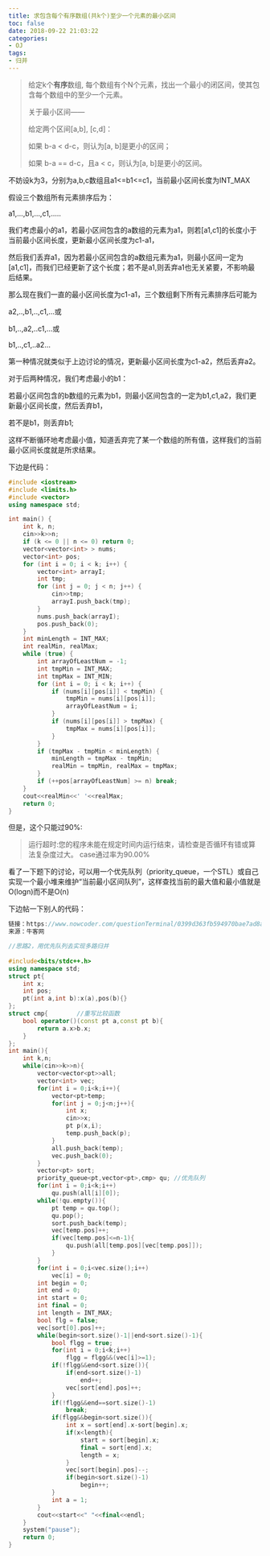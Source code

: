 ```yaml
---
title: 求包含每个有序数组(共k个)至少一个元素的最小区间
toc: false
date: 2018-09-22 21:03:22
categories:
- OJ
tags:
- 归并
---
```


> 给定k个**有序**数组, 每个数组有个N个元素，找出一个最小的闭区间，使其包含每个数组中的至少一个元素。 
>
> 关于最小区间——
>
> 给定两个区间[a,b], [c,d]： 
>
> 如果 b-a < d-c，则认为[a, b]是更小的区间；
>
> 如果 b-a == d-c，且a < c，则认为[a, b]是更小的区间。

不妨设k为3，分别为a,b,c数组且a1<=b1<=c1，当前最小区间长度为INT_MAX

假设三个数组所有元素排序后为：

a1,...,b1,...,c1,.....

我们考虑最小的a1，若最小区间包含的a数组的元素为a1，则若[a1,c1]的长度小于当前最小区间长度，更新最小区间长度为c1-a1，

然后我们丢弃a1，因为若最小区间包含的a数组元素为a1，则最小区间一定为[a1,c1]，而我们已经更新了这个长度；若不是a1,则丢弃a1也无关紧要，不影响最后结果。

那么现在我们一直的最小区间长度为c1-a1，三个数组剩下所有元素排序后可能为

a2,..,b1,..,c1,...或

b1,..,a2,..c1,...或

b1,..,c1,..a2...

第一种情况就类似于上边讨论的情况，更新最小区间长度为c1-a2，然后丢弃a2。

对于后两种情况，我们考虑最小的b1：

若最小区间包含的b数组的元素为b1，则最小区间包含的一定为b1,c1,a2，我们更新最小区间长度，然后丢弃b1，

若不是b1，则丢弃b1;

这样不断循环地考虑最小值，知道丢弃完了某一个数组的所有值，这样我们的当前最小区间长度就是所求结果。

下边是代码：

```c++
#include <iostream>
#include <limits.h>
#include <vector>
using namespace std;

int main() {
    int k, n;
    cin>>k>>n;
    if (k <= 0 || n <= 0) return 0;
    vector<vector<int> > nums;
    vector<int> pos;
    for (int i = 0; i < k; i++) {
        vector<int> arrayI;
        int tmp;
        for (int j = 0; j < n; j++) {
            cin>>tmp;
            arrayI.push_back(tmp);
        }
        nums.push_back(arrayI);
        pos.push_back(0);
    }
    int minLength = INT_MAX;
    int realMin, realMax;
    while (true) {
        int arrayOfLeastNum = -1;
        int tmpMin = INT_MAX;
        int tmpMax = INT_MIN;
        for (int i = 0; i < k; i++) {
            if (nums[i][pos[i]] < tmpMin) {
                tmpMin = nums[i][pos[i]];
                arrayOfLeastNum = i;
            }
            if (nums[i][pos[i]] > tmpMax) {
                tmpMax = nums[i][pos[i]];
            }
        }
        if (tmpMax - tmpMin < minLength) {
            minLength = tmpMax - tmpMin;
            realMin = tmpMin, realMax = tmpMax;
        }
        if (++pos[arrayOfLeastNum] >= n) break;
    }
    cout<<realMin<<' '<<realMax;
    return 0;
}
```

但是，这个只能过90%:

> 运行超时:您的程序未能在规定时间内运行结束，请检查是否循环有错或算法复杂度过大。
> case通过率为90.00%

看了一下题下的讨论，可以用一个优先队列（priority_queue，一个STL）或自己实现一个最小堆来维护“当前最小区间队列”，这样查找当前的最大值和最小值就是O(logn)而不是O(n)

下边帖一下别人的代码：

```c++
链接：https://www.nowcoder.com/questionTerminal/0399d363fb594970bae7ad8a3978f86a
来源：牛客网

//思路2，用优先队列去实现多路归并
 
#include<bits/stdc++.h>
using namespace std;
struct pt{
    int x;
    int pos;
    pt(int a,int b):x(a),pos(b){}
};
struct cmp{        //重写比较函数
    bool operator()(const pt a,const pt b){
        return a.x>b.x;
    }
};
int main(){
    int k,n;
    while(cin>>k>>n){
        vector<vector<pt>>all;
        vector<int> vec;
        for(int i = 0;i<k;i++){
            vector<pt>temp;
            for(int j = 0;j<n;j++){
                int x;
                cin>>x;
                pt p(x,i);
                temp.push_back(p);
            }
            all.push_back(temp);
            vec.push_back(0);
        }
        vector<pt> sort;
        priority_queue<pt,vector<pt>,cmp> qu; //优先队列
        for(int i = 0;i<k;i++)
            qu.push(all[i][0]);
        while(!qu.empty()){
            pt temp = qu.top();
            qu.pop();
            sort.push_back(temp);
            vec[temp.pos]++;
            if(vec[temp.pos]<=n-1){
                qu.push(all[temp.pos][vec[temp.pos]]);
            }
        }
        for(int i = 0;i<vec.size();i++)
            vec[i] = 0;
        int begin = 0;
        int end = 0;
        int start = 0;
        int final = 0;
        int length = INT_MAX;
        bool flg = false;
        vec[sort[0].pos]++;
        while(begin<sort.size()-1||end<sort.size()-1){
            bool flgg = true;
            for(int i = 0;i<k;i++)
                flgg = flgg&&(vec[i]>=1);
            if(!flgg&&end<sort.size()){
                if(end<sort.size()-1)
                    end++;
                vec[sort[end].pos]++;
            }
            if(!flgg&&end==sort.size()-1)
                break;
            if(flgg&&begin<sort.size()){
                int x = sort[end].x-sort[begin].x;
                if(x<length){
                    start = sort[begin].x;
                    final = sort[end].x;
                    length = x;
                }
                vec[sort[begin].pos]--;
                if(begin<sort.size()-1)
                    begin++;
            }
            int a = 1;
        }
        cout<<start<<" "<<final<<endl;
    }
    system("pause");
    return 0;
}
```